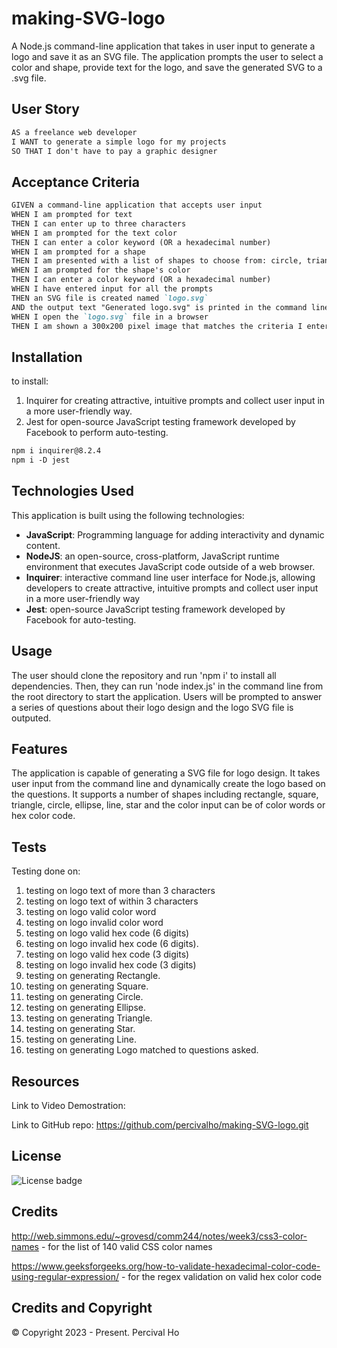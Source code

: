 # making-SVG-logo

A Node.js command-line application that takes in user input to generate a logo and save it as an SVG file. The application prompts the user to select a color and shape, provide text for the logo, and save the generated SVG to a .svg file.


## User Story

```md
AS a freelance web developer
I WANT to generate a simple logo for my projects
SO THAT I don't have to pay a graphic designer
```

## Acceptance Criteria

```md
GIVEN a command-line application that accepts user input
WHEN I am prompted for text
THEN I can enter up to three characters
WHEN I am prompted for the text color
THEN I can enter a color keyword (OR a hexadecimal number)
WHEN I am prompted for a shape
THEN I am presented with a list of shapes to choose from: circle, triangle, and square
WHEN I am prompted for the shape's color
THEN I can enter a color keyword (OR a hexadecimal number)
WHEN I have entered input for all the prompts
THEN an SVG file is created named `logo.svg`
AND the output text "Generated logo.svg" is printed in the command line
WHEN I open the `logo.svg` file in a browser
THEN I am shown a 300x200 pixel image that matches the criteria I entered
```

## Installation
  
to install:
1. Inquirer for creating attractive, intuitive prompts and collect user input in a more user-friendly way.
2. Jest for open-source JavaScript testing framework developed by Facebook to perform auto-testing.

  ```md
  npm i inquirer@8.2.4
  npm i -D jest
  ```

## Technologies Used

This application is built using the following technologies:

- **JavaScript**: Programming language for adding interactivity and dynamic content.
- **NodeJS**: an open-source, cross-platform, JavaScript runtime environment that executes JavaScript code outside of a web browser.
- **Inquirer**:  interactive command line user interface for Node.js, allowing developers to create attractive, intuitive prompts and collect user input in a more user-friendly way
- **Jest**: open-source JavaScript testing framework developed by Facebook for auto-testing.


## Usage

The user should clone the repository and run 'npm i' to install all dependencies.  Then, they can run 'node index.js' in the command line from the root directory to start the application. Users will be prompted to answer a series of questions about their logo design and the logo SVG file is outputed.


## Features

The application is capable of generating a SVG file for logo design.  It takes user input from the command line and dynamically create the logo based on the questions. It supports a number of shapes including rectangle, square, triangle, circle, ellipse, line, star and the color input can be of color words or hex color code.



## Tests

Testing done on:

1. testing on logo text of more than 3 characters
2. testing on logo text of within 3 characters
3. testing on logo valid color word
4. testing on logo invalid color word
5. testing on logo valid hex code (6 digits)
6. testing on logo invalid hex code (6 digits).
7. testing on logo valid hex code (3 digits)
8. testing on logo invalid hex code (3 digits)
9. testing on generating Rectangle.
10. testing on generating Square.
11. testing on generating Circle.
12. testing on generating Ellipse.
13. testing on generating Triangle.
14. testing on generating Star.
15. testing on generating Line.
16. testing on generating Logo matched to questions asked.



## Resources

Link to Video Demostration:


Link to GitHub repo:
https://github.com/percivalho/making-SVG-logo.git




## License 

![License badge](https://img.shields.io/badge/license-MIT-blue.svg)


## Credits

http://web.simmons.edu/~grovesd/comm244/notes/week3/css3-color-names - for the list of 140 valid CSS color names

https://www.geeksforgeeks.org/how-to-validate-hexadecimal-color-code-using-regular-expression/ - for the regex validation on valid hex color code

## Credits and Copyright 
&copy; Copyright 2023 - Present. Percival Ho
